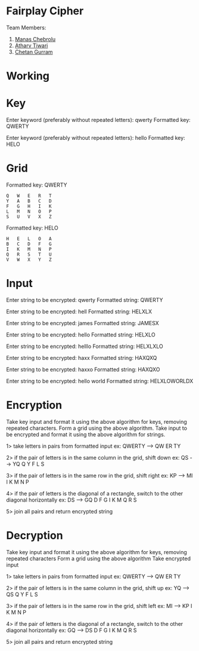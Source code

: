# Fairplay Cipher

Team Members:
1) [Manas Chebrolu](https://github.com/manasch)
2) [Atharv Tiwari](https://github.com/atharvtiwari)
3) [Chetan Gurram](https://github.com/ChetN343)

# Working

# Key
Enter keyword (preferably without repeated letters): qwerty
Formatted key: QWERTY

Enter keyword (preferably without repeated letters): hello
Formatted key: HELO


# Grid
Formatted key: QWERTY
```
Q   W   E   R   T
Y   A   B   C   D
F   G   H   I   K
L   M   N   O   P
S   U   V   X   Z
```

Formatted key: HELO
```
H   E   L   O   A
B   C   D   F   G
I   K   M   N   P
Q   R   S   T   U
V   W   X   Y   Z
```

# Input
Enter string to be encrypted: qwerty
Formatted string: QWERTY

Enter string to be encrypted: hell
Formatted string: HELXLX

Enter string to be encrypted: james
Formatted string: JAMESX

Enter string to be encrypted: hello
Formatted string: HELXLO

Enter string to be encrypted: helllo
Formatted string: HELXLXLO

Enter string to be encrypted: haxx
Formatted string: HAXQXQ

Enter string to be encrypted: haxxo
Formatted string: HAXQXO

Enter string to be encrypted: hello world
Formatted string: HELXLOWORLDX


# Encryption
Take key input and format it using the above algorithm for keys, removing repeated characters.
Form a grid using the above algorithm.
Take input to be encrypted and format it using the above algorithm for strings.

1> take letters in pairs from formatted input
ex: QWERTY --> QW ER TY

2> if the pair of letters is in the same column in the grid, shift down
ex: QS --> YQ
Q
Y
F
L
S

3> if the pair of letters is in the same row in the grid, shift right
ex: KP --> MI
I   K   M   N   P

4> if the pair of letters is the diagonal of a rectangle, switch to the other diagonal horizontally
ex: DS --> GQ
D   F   G
I   K   M
Q   R   S

5> join all pairs and return encrypted string


# Decryption
Take key input and format it using the above algorithm for keys, removing repeated characters
Form a grid using the above algorithm
Take encrypted input

1> take letters in pairs from formatted input
ex: QWERTY --> QW ER TY

2> if the pair of letters is in the same column in the grid, shift up
ex: YQ --> QS
Q
Y
F
L
S

3> if the pair of letters is in the same row in the grid, shift left
ex: MI --> KP
I   K   M   N   P

4> if the pair of letters is the diagonal of a rectangle, switch to the other diagonal horizontally
ex: GQ --> DS
D   F   G
I   K   M
Q   R   S

5> join all pairs and return encrypted string
